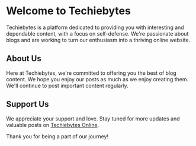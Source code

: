 # Welcome to Techiebytes 

Techiebytes is a platform dedicated to providing you with interesting and dependable content, with a focus on self-defense. We're passionate about blogs and are working to turn our enthusiasm into a thriving online website.

## About Us

Here at Techiebytes, we're committed to offering you the best of blog content. We hope you enjoy our posts as much as we enjoy creating them. We'll continue to post important content regularly.

## Support Us

We appreciate your support and love. Stay tuned for more updates and valuable posts on [Techiebytes Online](https://techiebytesonline.com).

Thank you for being a part of our journey!
